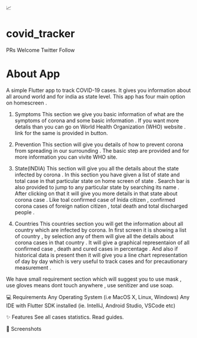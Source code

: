 📈
# covid_tracker

PRs Welcome Twitter Follow

# About App
A simple Flutter app to track COVID-19 cases. It gives you information about all around world and for india as state level.
This app has four main option on homescreen .
1) Symptoms
  This section we give you basic information of what are the symptoms of corona and some basic information . If you want more detalis     than   you can go on World Health Organization (WHO) website . link for the same is provided in button.
 
2)  Prevention
  This section will give you details of how to prevent corona from spreading  in our surrounding . The basic step are provided and for     more   information you can vivite WHO site.
  
 3) State(INDIA)
  This section will give you all the details about the state infected by corona .  In this section you have given a list of state and     total case in that particular state on home screen of state . Search bar is also provided to jump to any particular state by searching   its name . After clicking on that it will give you more details in that state about corona case . Like toal confirmed case of Inida     citizen , confirmed corona cases of foreign nation citizen , total death and total discharged people .
  
4) Countries
  This countries section you will get the information about all country which are infected by corona. In first screen it is showing a     list of country , by selection any of them will give all the details about corona cases in that country . It will give a graphical 
  representaion of all confirmed case , death and cured cases in percentage . And also if historical data is present then it will give     you a line chart representation of day by day which is very useful to track cases and for precautionary measurement .
 
We have small requirement section which will suggest you to use mask , use gloves means dont touch anywhere , use senitizer and use      soap.

💻 Requirements
Any Operating System (i.e MacOS X, Linux, Windows)
Any IDE with Flutter SDK installed (ie. IntelliJ, Android Studio, VSCode etc)

✨ Features
 See all cases statistics.
 Read guides.
 
📸 Screenshots

  
